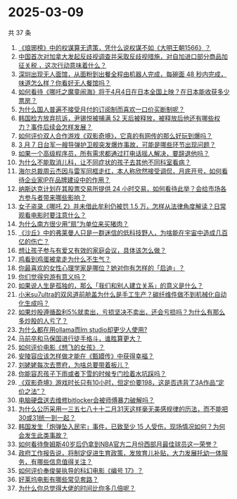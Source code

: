 # 2025-03-09

共 37 条

<!-- BEGIN ZHIHUQUESTIONS -->
<!-- 最后更新时间 Sun Mar 09 2025 01:06:08 GMT+0800 (China Standard Time) -->
1. [《琅琊榜》中的权谋算无遗策，凭什么说权谋不如《大明王朝1566》？](https://www.zhihu.com/question/13068101454)
1. [中国首次对加拿大发起反歧视调查并采取反歧视措施，对自加进口部分商品加征关税 ，这次行动意味着什么？](https://www.zhihu.com/question/14383624170)
1. [深圳出现无人面馆，从面粉到出餐全程由机器人完成，每碗面 48 秒内完成，味道怎么样？你看好无人餐馆吗？](https://www.zhihu.com/question/14301481232)
1. [如何看待《哪吒之魔童闹海》将于4月4日在日本全国上映？在日本能收获多少票房？](https://www.zhihu.com/question/14344944262)
1. [为什么国人普遍不接受月付的订阅制而喜欢一口价买断制呢？](https://www.zhihu.com/question/13807081699)
1. [韩国检方放弃抗诉，尹锡悦被捕满 52 天后被释放，被释放后他还有哪些权力？事件后续会怎样发展？](https://www.zhihu.com/question/14405984781)
1. [如何评价双人合作游戏《双影奇境》，它真的有网传的那么好玩到爆吗？](https://www.zhihu.com/question/14248242078)
1. [3 月 7 日台军一艘导弹护卫舰突发爆炸事故，可能是哪些环节出现问题？](https://www.zhihu.com/question/14379470034)
1. [如果一个高级程序员，所有需求都通过打电话摇人解决，要辞退他吗？](https://www.zhihu.com/question/661032044)
1. [为什么不能取消儿科，让不同症状的孩子去其他不同科室看病？](https://www.zhihu.com/question/317089857)
1. [海尔总裁周云杰因与雷军同框走红，本人称欣然接受调侃，月底开号，如何看待企业家IP在品牌建设中的作用？](https://www.zhihu.com/question/14390839257)
1. [纳斯达克计划在其股票交易所提供 24 小时交易，如何看待此举？会给市场各方参与者带来哪些影响？](https://www.zhihu.com/question/14353216485)
1. [女子盗录《哪吒 2》并未借此牟利仍被罚 1.5 万，怎样从法律角度解读？日常观看电影时要注意什么？](https://www.zhihu.com/question/14096886935)
1. [为什么南方很少用“扇”为单位来买猪肉？](https://www.zhihu.com/question/13968004583)
1. [《沙丘》中的弗莱曼人只是一群迷信的低科技野人，为啥能在宇宙中造成几百亿的伤亡？](https://www.zhihu.com/question/13850694929)
1. [想让孩子参与有爱又有效的家庭会议，具体该怎么做？](https://www.zhihu.com/question/12887808328)
1. [鸡看到鸡蛋被拿走为什么不生气？](https://www.zhihu.com/question/24728044)
1. [你最喜欢的女性心理学家是哪位？她对你有怎样的「启迪」？](https://www.zhihu.com/question/13128067097)
1. [你们觉得穷游有意义吗？](https://www.zhihu.com/question/667179828)
1. [如果说人生是孤独的，那么「我们和别人建立关系」的意义是什么？](https://www.zhihu.com/question/11506105974)
1. [小米su7ultra的双风道前舱盖为什么是手工生产？碳纤维件做不到机械化自动化生成吗？](https://www.zhihu.com/question/14194713283)
1. [如果炒股遵循盈利5%就卖出，亏损坚决不卖出，还会亏损吗？为什么有那么多炒股的人亏了？](https://www.zhihu.com/question/813076069)
1. [为什么都在用ollama而lm studio却更少人使用?](https://www.zhihu.com/question/654357364)
1. [马前卒和马保国进行徒手格斗，谁胜算更大？](https://www.zhihu.com/question/14237403102)
1. [如何评价电影《想飞的女孩》？](https://www.zhihu.com/question/12119506983)
1. [安陵容应该怎样做才能在《甄嬛传》中获得幸福？](https://www.zhihu.com/question/658046021)
1. [刘姥姥每次去贾府，为啥总要带着板儿？](https://www.zhihu.com/question/10721423474)
1. [你能容忍孩子下雨或者下雪的时候专门捡着水坑踩吗？](https://www.zhihu.com/question/13898050680)
1. [《双影奇境》游戏时长只有10小时，但定价要198，这是否违背了3A作品“定价之法”？](https://www.zhihu.com/question/14248193503)
1. [电脑硬盘送去维修bitlocker会被师傅暴力破解吗？](https://www.zhihu.com/question/10752870590)
1. [为什么公历采用一三五七八十十二月31天这样毫无美感规律的历法，而不能把30或31统一到一起？](https://www.zhihu.com/question/14348825868)
1. [韩国发生「炮弹坠入民宅」事件，已致至少 15 人受伤，现场情况如何？为何会发生此类事故？](https://www.zhihu.com/question/14204256962)
1. [如何看待詹姆斯40岁后仍拿到NBA官方二月份西部月最佳球员这一荣誉？](https://www.zhihu.com/question/14083472515)
1. [政府工作报告说，将制定促进生育政策，发放育儿补贴，大力发展托幼一体服务，有哪些信息值得关注？](https://www.zhihu.com/question/14105187564)
1. [如何评价奉俊昊执导的科幻电影《编号 17》？](https://www.zhihu.com/question/13849516516)
1. [好莱坞电影有哪些常见套路？](https://www.zhihu.com/question/559470375)
1. [为什么你总觉得大佬的时间比你多几倍呢？](https://www.zhihu.com/question/14172835223)
<!-- END ZHIHUQUESTIONS -->
